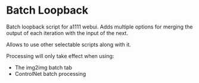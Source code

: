 # Batch Loopback

Batch loopback script for a1111 webui. Adds multiple options for merging the output of each iteration with the input of the next.

Allows to use other selectable scripts along with it.

Processing will only take effect when using:

- The img2img batch tab
- ControlNet batch processing
